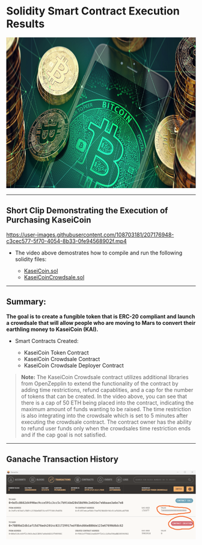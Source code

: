 # Solidity Smart Contract Execution Results

<p align="center">
  <img src="./../Images/crypto.png"/ width = 950 height = 400>
</p>

---

## Short Clip Demonstrating the Execution of Purchasing KaseiCoin

https://user-images.githubusercontent.com/108703181/207176948-c3cec577-5f70-4054-8b33-0fe94568902f.mp4

* The video above demostrates how to compile and run the following solidity files:

    * [KaseiCoin.sol](./../KaseiCoin.sol)
    * [KaseiCoinCrowdsale.sol](./../KaseiCoinCrowdsale.sol)

---

## Summary:

<b>The goal is to create a fungible token that is ERC-20 compliant and launch a crowdsale that will allow people who are moving to Mars to convert their earthling money to KaseiCoin (KAI).</b>

* Smart Contracts Created:

    * KaseiCoin Token Contract
    * KaseiCoin Crowdsale Contract
    * KaseiCoin Crowdsale Deployer Contract

> **Note:** The KaseiCoin Crowdsale contract utilizes additional libraries from OpenZepplin to extend the functionality of the contract by adding time restrictions, refund capablities, and a cap for the number of tokens that can be created. In the video above, you can see that there is a cap of 50 ETH being placed into the contract, indicating the maximum amount of funds wanting to be raised. The time restriction is also integrating into the crowdsale which is set to 5 minutes after executing the crowdsale contract. The contract owner has the ability to refund user funds only when the crowdsales time restriction ends and if the cap goal is not satisfied.

---

## Ganache Transaction History

<p align="center">
  <img src="./../Images/ganache_screenshot.png"/>
</p>
